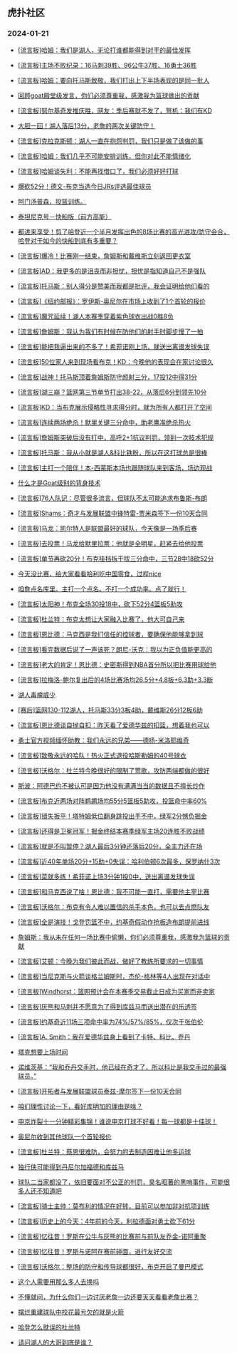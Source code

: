 ## 虎扑社区 
### 2024-01-21

+ [[流言板]哈姆：我们是湖人，无论打谁都能得到对手的最佳发挥](https://bbs.hupu.com/624354522.html)

+ [[流言板]主场不败纪录：16马刺39胜、96公牛37胜、16勇士36胜](https://bbs.hupu.com/624356034.html)

+ [[流言板]哈姆：要向托马斯致敬，我们打出上下半场表现的是同一批人](https://bbs.hupu.com/624353807.html)

+ [回顾goat殿堂级发言，你们必须尊重我，感激我为篮球做出的贡献](https://bbs.hupu.com/624351584.html)

+ [[流言板]努尔基奇发推庆胜，网友：季后赛就不发了，弩机：我们有KD](https://bbs.hupu.com/624355978.html)

+ [大胆一回！湖人落后13分，老詹的两次关键防守！](https://bbs.hupu.com/624351195.html)

+ [[流言板]克拉克斯顿：湖人一直在抱怨判罚，我们只是做了该做的事](https://bbs.hupu.com/624350444.html)

+ [[流言板]哈姆：我们几乎不可能安排训练，但你对此不能情绪化](https://bbs.hupu.com/624354299.html)

+ [[流言板]哈姆谈失利：不能再找借口了，我们必须好好打球](https://bbs.hupu.com/624350341.html)

+ [爆砍52分！德文-布克当选今日JRs评选最佳球员](https://bbs.hupu.com/624353424.html)

+ [阿门汤普森，投篮训练。](https://bbs.hupu.com/624352019.html)

+ [泰坦尼克号－快船版（前方高能）](https://bbs.hupu.com/624352613.html)

+ [都进来享受！剪了哈登近一个半月发挥出色的8场比赛的高光进攻/防守会合，哈登对于如今的快船到底有多重要？](https://bbs.hupu.com/624355278.html)

+ [[流言板]爆冷！比赛刚一结束，詹姆斯和戴维斯立刻返回更衣室](https://bbs.hupu.com/624349554.html)

+ [[流言板]AD：我更多的是沮丧而非担忧，担忧是指知道自己不是强队](https://bbs.hupu.com/624353460.html)

+ [[流言板]托马斯：别人得分是赞美而我都是批评，我会证明给他们看的](https://bbs.hupu.com/624356184.html)

+ [[流言板]《纽约邮报》：罗伊斯-奥尼尔在市场上收到了1个首轮的报价](https://bbs.hupu.com/624356512.html)

+ [[流言板]魔咒延续！湖人本赛季穿着紫色球衣出战0胜8负](https://bbs.hupu.com/624349770.html)

+ [[流言板]詹姆斯：我认为我们有时候在防他们的射手时脚步慢了一拍](https://bbs.hupu.com/624350774.html)

+ [[流言板]能把我逼出来的不多了！希菲诺刚上场，就送出离谱发球失误](https://bbs.hupu.com/624349456.html)

+ [[流言板]50位家人来到现场看布克！KD：今晚他的表现会在家讨论很久](https://bbs.hupu.com/624355712.html)

+ [[流言板]战神！托马斯顶着詹姆斯防守颜射三分，17投12中得31分](https://bbs.hupu.com/624349163.html)

+ [[流言板]湖三崩？篮网第三节单节打出38-22，从落后6分到领先10分](https://bbs.hupu.com/624348546.html)

+ [[流言板]KD：当布克展示侵略性寻求得分时，就为所有人都打开了空间](https://bbs.hupu.com/624354593.html)

+ [[流言板]连续两场绝杀！默里关键三分命中，助老鹰准绝杀热火](https://bbs.hupu.com/624346815.html)

+ [[流言板]詹姆斯突破后没有打中，高呼2+1抗议判罚，领到一次技术犯规](https://bbs.hupu.com/624348617.html)

+ [[流言板]托马斯：我从小就是湖人&科比铁粉，所以在这打球总是很棒](https://bbs.hupu.com/624351015.html)

+ [[流言板]主打一个陪伴！本-西蒙斯本场也跟随球队来到客场，场边观战](https://bbs.hupu.com/624348261.html)

+ [什么才是Goat级别的背身技术](https://bbs.hupu.com/624351088.html)

+ [[流言板]76人队记：尽管很多流言，但球队不太可能追求布鲁斯-布朗](https://bbs.hupu.com/624355557.html)

+ [[流言板]Shams：奇才与发展联盟中锋特雷-贾米森签下一份10天合同](https://bbs.hupu.com/624355799.html)

+ [[流言板]马龙：凯尔特人是联盟最好的球队，今天像是一场季后赛](https://bbs.hupu.com/624352894.html)

+ [[流言板]去投票！马龙给默里拉票：他就是全明星，赶紧去给他投票](https://bbs.hupu.com/624355709.html)

+ [[流言板]单节再砍20分！布克挂挡拆干拔三分命中，三节28中18砍52分](https://bbs.hupu.com/624345588.html)

+ [今天没比赛，给大家看看哈利吃中国零食，过程nice](https://bbs.hupu.com/624345418.html)

+ [咱詹点名库里。主打一个点名。不打一个成功率。点了就行！](https://bbs.hupu.com/624351613.html)

+ [[流言板]太阳神！布克全场30投18中，砍下52分4篮板5助攻](https://bbs.hupu.com/624346316.html)

+ [[流言板]杜兰特：布克太想让大家融入比赛了，他大可自己来](https://bbs.hupu.com/624347610.html)

+ [[流言板]恩比德：马克西是我们信任的控球者，要确保他能够拿到球](https://bbs.hupu.com/624354324.html)

+ [[流言板]看完数据后说了一声该死？朗尼-沃克：我以为正负值能更高的](https://bbs.hupu.com/624350662.html)

+ [[流言板]老大的肯定！恩比德：史密斯得到NBA首分所以把比赛用球给他](https://bbs.hupu.com/624355161.html)

+ [[流言板]拉梅洛-鲍尔复出后的4场比赛场均26.5分+4.8板+6.3助+3.3断](https://bbs.hupu.com/624356347.html)

+ [湖人毒瘤威少](https://bbs.hupu.com/624354753.html)

+ [[赛后]篮网130-112湖人，托马斯33分3板4助，戴维斯26分12板6助](https://bbs.hupu.com/624349532.html)

+ [[流言板]恩比德谈自抛自扣：昨天看了爱德华兹的扣篮，想着我也可以](https://bbs.hupu.com/624347110.html)

+ [勇士官方视频缅怀助教：我们永远的兄弟——德扬-米洛耶维奇](https://bbs.hupu.com/624351166.html)

+ [[流言板]致敬永远的哈队！热火正式退役哈斯勒姆的40号球衣](https://bbs.hupu.com/624345062.html)

+ [[流言板]沃格尔：杜兰特今晚很好的限制了莺歌，攻防两端都做的很好](https://bbs.hupu.com/624355548.html)

+ [斯波：阿德巴约不被认可是因为他没有满满当当的数据且不擅长炒作](https://bbs.hupu.com/624346005.html)

+ [[流言板]布克近两场对阵鹈鹕场均55分5篮板5助攻，投篮命中率60%](https://bbs.hupu.com/624356408.html)

+ [[流言板]错失扳平！塔特姆低位翻身跳投出手不中，绿军2分憾负掘金](https://bbs.hupu.com/624345739.html)

+ [[流言板]还得是卫冕冠军！掘金终结本赛季绿军主场20连胜不败战绩](https://bbs.hupu.com/624345699.html)

+ [[流言板]就是不叫暂停？湖人最后3分钟还落后20分，全主力还在场](https://bbs.hupu.com/624349266.html)

+ [[流言板]近40年单场20分+15助+0失误：哈利伯顿6次最多，保罗纳什3次](https://bbs.hupu.com/624356465.html)

+ [[流言板]菜就多练！希菲诺上场3分钟1投0中，送出离谱发球失误](https://bbs.hupu.com/624349940.html)

+ [[流言板]和马克西说了啥！恩比德：我不可能一直打，需要他主宰比赛](https://bbs.hupu.com/624355255.html)

+ [[流言板]沃格尔：布克有令人难以置信的杀手本色，也可以去点燃队友](https://bbs.hupu.com/624354495.html)

+ [[流言板]全是演技！戈登罚篮不中，约基奇假动作抢板造布朗提前进线](https://bbs.hupu.com/624345625.html)

+ [詹姆斯：我从未在任何一场比赛中偷懒，你们必须尊重我，感激我为篮球的贡献](https://bbs.hupu.com/624354948.html)

+ [[流言板]艾顿：今晚为我们彼此而战，做好了教练所要求的一切事情](https://bbs.hupu.com/624354778.html)

+ [[流言板]当尼克斯与火箭谈格兰姆斯时，杰伦-格林等4人出现在对话中](https://bbs.hupu.com/624356705.html)

+ [[流言板]Windhorst：篮网预计会在本赛季交易截止日成为买家而非卖家](https://bbs.hupu.com/624356767.html)

+ [[流言板]灰熊和马刺并不愿意为了得到库兹马而送出潜在的乐透签](https://bbs.hupu.com/624356577.html)

+ [[流言板]约基奇近11场三项命中率为74%/57%/85%，仅次于张伯伦](https://bbs.hupu.com/624356670.html)

+ [[流言板]A. Smith：我在爱德华兹身上看到了卡特、科比、乔丹](https://bbs.hupu.com/624356796.html)

+ [塔克想要上场时间](https://bbs.hupu.com/624355798.html)

+ [诺维茨基：“我和乔丹交手时，他已经在奇才了，所以科比是我交手过的最强球员。”](https://bbs.hupu.com/624356153.html)

+ [[流言板]开拓者与发展联盟球员泰兹-摩尔签下一份10天合同](https://bbs.hupu.com/624356923.html)

+ [咱们理性讨论一下，看好库明加的理由是啥？](https://bbs.hupu.com/624356116.html)

+ [申京炸裂十一分钟精彩集锦！谁说申京打球不好看！每一球都是十佳球！](https://bbs.hupu.com/624356023.html)

+ [奥尼尔收到其他球队一个首轮报价](https://bbs.hupu.com/624356610.html)

+ [[流言板]杜兰特：蔡恩很难防，会努力的去制造困难让他多运球](https://bbs.hupu.com/624355471.html)

+ [独行侠可能得到丹尼尔加福德和库兹马](https://bbs.hupu.com/624355299.html)

+ [球队二当家都没了，依旧要面对不公正的判罚，臭名昭著的黑哨事件，可能很多人还不知道吧](https://bbs.hupu.com/624350784.html)

+ [[流言板]骑士主帅：莫布利的情况在好转，目前可以参加非对抗项训练](https://bbs.hupu.com/624356617.html)

+ [[流言板]历史上的今天：4年前的今天，利拉德面对勇士砍下61分](https://bbs.hupu.com/624357129.html)

+ [[流言板]忆往昔！罗斯在公牛与灰熊的比赛前与前队友乔金-诺阿重聚](https://bbs.hupu.com/624357409.html)

+ [[流言板]忆往昔！罗斯与诺阿在赛前碰面，进行友好交流](https://bbs.hupu.com/624357314.html)

+ [[流言板]沃格尔：整场的防守和传导球都很好，布克开启了曼巴模式](https://bbs.hupu.com/624357226.html)

+ [这个人需要用那么多人去换吗](https://bbs.hupu.com/624356749.html)

+ [不懂就问，为什么你们一边讨厌老詹一边还要天天看看老詹比赛？](https://bbs.hupu.com/624356639.html)

+ [摆烂重建球队中校花最亏欠的就是火箭](https://bbs.hupu.com/624349858.html)

+ [哈登怎么耽误的杜兰特](https://bbs.hupu.com/624356725.html)

+ [请问湖人的大哥到底是谁？](https://bbs.hupu.com/624356761.html)


